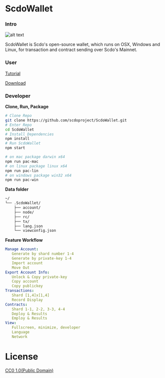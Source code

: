 # ScdoWallet

### Intro
![alt text](build/icon.ico)


ScdoWallet is Scdo's open-source wallet, which runs on OSX, Windows and Linux, for transaction and contract sending over Scdo's Mainnet.

### User

[Tutorial](https://scdo-scdotech.gitbook.io/wiki/tutorial/ScdoWallet)

[Download](https://github.com/scdoproject/ScdoWallet/releases/latest)


### Developer

**Clone, Run, Package**

```bash
# Clone Repo
git clone https://github.com/scdoproject/ScdoWallet.git
# Enter Repo
cd ScdoWallet
# Install Dependencies
npm install
# Run ScdoWallet
npm start

# on mac package darwin x64
npm run pac-mac
# on linux package linux x64
npm run pac-lin
# on windows package win32 x64
npm run pac-win
```
**Data folder**
```bash
~/
└── .ScdoWallet/
    ├── account/
    ├── node/
    ├── rc/
    ├── tx/
    ├── lang.json
    └── viewconfig.json
```
**Feature Workflow**
```yml
Manage Account:
   Generate by shard number 1-4 
   Generate by private-key 1-4 
   Import account 
   Move Out 
Export Account Info:
   Unlock & Copy private-key
   Copy account
   Copy publickey
Transactions:
   Shard [1,4]x[1,4] 
   Record Display
Contracts:
   Shard 1-1, 2-2, 3-3, 4-4 
   Deploy & Results
   Employ & Results
View:
   Fullscreen, minimize, developer
   Language
   Network
```


# License 

[CC0 1.0(Public Domain)](md/LISENSE.md)
